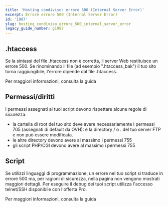 ```yaml
---
title: 'Hosting condiviso: errore 500 (Internal Server Error)'
excerpt: Errore errore 500 (Internal Server Error)
id: '1987'
slug: hosting_condiviso_errore_500_internal_server_error
legacy_guide_number: g1987
---
```



## .htaccess
Se la sintassi del file .htaccess non è corretta, il server Web restituisce un errore 500. Se rinominando il file (ad esempio ".htaccess_bak") il tuo sito torna raggiungibile, l'errore dipende dal file .htaccess.

Per maggiori informazioni, consulta la guida []({legacy}1967)


## Permessi/diritti
I permessi assegnati ai tuoi script devono rispettare alcune regole di sicurezza:

- la cartella di root del tuo sito deve avere necessariamente i permessi 705 (assegnati di default da OVH): è la directory / o . del tuo server FTP e non può essere modificata.
- le altre directory devono avere al massimo i permessi 755
- gli script PHP/CGI devono avere al massimo i permessi 755




## Script
Se utilizzi linguaggi di programmazione, un errore nel tuo script si traduce in errore 500 ma, per ragioni di sicurezza, nella pagina non vengono mostrati maggiori dettagli. Per eseguire il debug dei tuoi script utilizza l'accesso telnet/SSH disponibile con l'offerta Pro.

Per maggiori informazioni, consulta la guida []({legacy}1962)

